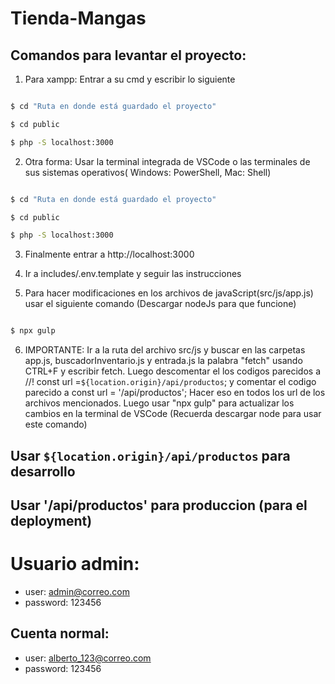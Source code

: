 # Tienda-Mangas
## Comandos para levantar el proyecto:

1. Para xampp: Entrar a su cmd y escribir lo siguiente

```bash

$ cd "Ruta en donde está guardado el proyecto"

$ cd public

$ php -S localhost:3000

```

2. Otra forma: Usar la terminal integrada de VSCode o las terminales de sus sistemas operativos( Windows: PowerShell, Mac: Shell)

```bash

$ cd "Ruta en donde está guardado el proyecto"

$ cd public

$ php -S localhost:3000

```
3. Finalmente entrar a http://localhost:3000

4. Ir a includes/.env.template y seguir las instrucciones

5. Para hacer modificaciones en los archivos de javaScript(src/js/app.js) usar el siguiente comando (Descargar nodeJs para que funcione)

```bash

$ npx gulp

```

6. IMPORTANTE: Ir a la ruta del archivo src/js y buscar en las carpetas app.js, buscadorInventario.js y entrada.js la palabra "fetch" usando CTRL+F y escribir fetch. Luego descomentar el los codigos parecidos a //! const url =`${location.origin}/api/productos`; y comentar el codigo parecido a const url = '/api/productos'; Hacer eso en todos los url de los archivos mencionados.  Luego usar "npx gulp" para actualizar los cambios en la terminal de VSCode (Recuerda descargar node para usar este comando)

## Usar `${location.origin}/api/productos` para desarrollo
## Usar '/api/productos' para produccion (para el deployment)

# Usuario admin:

- user: admin@correo.com
- password: 123456

## Cuenta normal:

- user: alberto_123@correo.com
- password: 123456